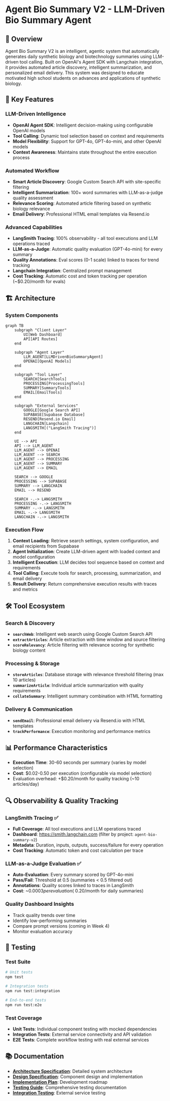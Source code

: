 # Agent Bio Summary V2 - LLM-Driven Bio Summary Agent

## 🧬 Overview

Agent Bio Summary V2 is an intelligent, agentic system that automatically generates daily synthetic biology and biotechnology summaries using LLM-driven tool calling. Built on OpenAI's Agent SDK with Langchain integration, it provides automated article discovery, intelligent summarization, and personalized email delivery. This system was designed to educate motivated high school students on advances and applications of synthetic biology. 

## 🚀 Key Features

### **LLM-Driven Intelligence**
- **OpenAI Agent SDK**: Intelligent decision-making using configurable OpenAI models
- **Tool Calling**: Dynamic tool selection based on context and requirements
- **Model Flexibility**: Support for GPT-4o, GPT-4o-mini, and other OpenAI models
- **Context Awareness**: Maintains state throughout the entire execution process

### **Automated Workflow**
- **Smart Article Discovery**: Google Custom Search API with site-specific filtering
- **Intelligent Summarization**: 100+ word summaries with LLM-as-a-judge quality assessment
- **Relevance Scoring**: Automated article filtering based on synthetic biology relevance
- **Email Delivery**: Professional HTML email templates via Resend.io

### **Advanced Capabilities**
- **LangSmith Tracing**: 100% observability - all tool executions and LLM operations traced
- **LLM-as-a-Judge**: Automatic quality evaluation (GPT-4o-mini) for every summary
- **Quality Annotations**: Eval scores (0-1 scale) linked to traces for trend tracking
- **Langchain Integration**: Centralized prompt management 
- **Cost Tracking**: Automatic cost and token tracking per operation (~$0.20/month for evals)

## 🏗️ Architecture

### **System Components**

```mermaid
graph TB
    subgraph "Client Layer"
        UI[Web Dashboard]
        API[API Routes]
    end
    
    subgraph "Agent Layer"
        LLM_AGENT[LLMDrivenBioSummaryAgent]
        OPENAI[OpenAI Models]
    end
    
    subgraph "Tool Layer"
        SEARCH[SearchTools]
        PROCESSING[ProcessingTools]
        SUMMARY[SummaryTools]
        EMAIL[EmailTools]
    end
    
    subgraph "External Services"
        GOOGLE[Google Search API]
        SUPABASE[Supabase Database]
        RESEND[Resend.io Email]
        LANGCHAIN[Langchain]
        LANGSMITH[("LangSmith Tracing")]
    end
    
    UI --> API
    API --> LLM_AGENT
    LLM_AGENT --> OPENAI
    LLM_AGENT --> SEARCH
    LLM_AGENT --> PROCESSING
    LLM_AGENT --> SUMMARY
    LLM_AGENT --> EMAIL
    
    SEARCH --> GOOGLE
    PROCESSING --> SUPABASE
    SUMMARY --> LANGCHAIN
    EMAIL --> RESEND
    
    SEARCH -.-> LANGSMITH
    PROCESSING -.-> LANGSMITH
    SUMMARY -.-> LANGSMITH
    EMAIL -.-> LANGSMITH
    LANGCHAIN -.-> LANGSMITH
```

### **Execution Flow**

1. **Context Loading**: Retrieve search settings, system configuration, and email recipients from Supabase
2. **Agent Initialization**: Create LLM-driven agent with loaded context and model configuration
3. **Intelligent Execution**: LLM decides tool sequence based on context and requirements
4. **Tool Calling**: Execute tools for search, processing, summarization, and email delivery
5. **Result Delivery**: Return comprehensive execution results with traces and metrics

## 🛠️ Tool Ecosystem

### **Search & Discovery**
- **`searchWeb`**: Intelligent web search using Google Custom Search API
- **`extractArticles`**: Article extraction with time window and source filtering
- **`scoreRelevancy`**: Article filtering with relevance scoring for synthetic biology content

### **Processing & Storage**
- **`storeArticles`**: Database storage with relevance threshold filtering (max 10 articles)
- **`summarizeArticle`**: Individual article summarization with quality requirements
- **`collateSummary`**: Intelligent summary combination with HTML formatting

### **Delivery & Communication**
- **`sendEmail`**: Professional email delivery via Resend.io with HTML templates
- **`trackPerformance`**: Execution monitoring and performance metrics


## 📊 Performance Characteristics

- **Execution Time**: 30-60 seconds per summary (varies by model selection)
- **Cost**: $0.02-0.50 per execution (configurable via model selection)
- Evaluation overhead: +$0.20/month for quality tracking (~10 articles/day)


## 🔍 Observability & Quality Tracking

### **LangSmith Tracing** ✅ 
- **Full Coverage**: All tool executions and LLM operations traced
- **Dashboard**: https://smith.langchain.com (filter by project: `agent-bio-summary-v2`)
- **Metadata**: Duration, inputs, outputs, success/failure for every operation
- **Cost Tracking**: Automatic token and cost calculation per trace

### **LLM-as-a-Judge Evaluation** ✅ 
- **Auto-Evaluation**: Every summary scored by GPT-4o-mini
- **Pass/Fail**: Threshold at 0.5 (summaries < 0.5 filtered out)
- **Annotations**: Quality scores linked to traces in LangSmith
- **Cost**: ~$0.0003 per evaluation (~$0.20/month for daily summaries)

### **Quality Dashboard Insights**
- Track quality trends over time
- Identify low-performing summaries
- Compare prompt versions (coming in Week 4)
- Monitor evaluation accuracy

## 🧪 Testing

### **Test Suite**

```bash
# Unit tests
npm test

# Integration tests
npm run test:integration

# End-to-end tests
npm run test:e2e
```

### **Test Coverage**

- **Unit Tests**: Individual component testing with mocked dependencies
- **Integration Tests**: External service connectivity and API validation
- **E2E Tests**: Complete workflow testing with real external services


## 📚 Documentation

- **[Architecture Specification](./ABS%20V2%20-%20Architecture%20Spec.md)**: Detailed system architecture
- **[Design Specification](./ABS%20V2%20-%20Design%20Spec.md)**: Component design and implementation
- **[Implementation Plan](./ABS%20V2%20-%20Implementation%20Plan.md)**: Development roadmap
- **[Testing Guide](./TESTING.md)**: Comprehensive testing documentation
- **[Integration Testing](./INTEGRATION-TESTING-PLAN.md)**: External service testing
